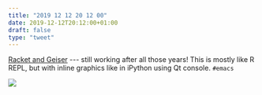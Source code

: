```yaml
---
title: "2019 12 12 20 12 00"
date: 2019-12-12T20:12:00+01:00
draft: false
type: "tweet"
---
```

[Racket and Geiser](/post/scheme-and-emacs/) --- still working after all those years! This is mostly like R REPL, but with inline graphics like in iPython using Qt console. `#emacs`

![](/img/2019-12-12-20-11-56.png)
